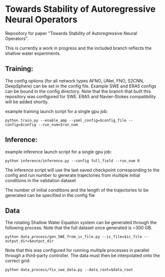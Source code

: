 # Towards Stability of Autoregressive Neural Operators

Repository for paper "Towards Stability of Autoregressive Neural Operators". 

This is currently a work in progress and the included branch reflects the shallow water experiments.


## Training:

The config options (for all network types AFNO, UNet, FNO, S2CNN, DeepSphere) can be set in the config file. Example SWE and ERA5 configs can be bound in the config directory. Note
that the branch that built this repository was configured for SWE. ERA5 and Navier-Stokes compatibility will be added shortly.

example training launch script for a single gpu job:
```
python train.py --enable_amp --yaml_config=$config_file --config=$config --run_num=$run_num
```


## Inference:

example inference launch script for a single gpu job:
```
python inference/inference.py --config full_field --run_num 0
```
The inference script will use the last saved checkpoint corresponding to the config and run number to generate trajectories from multiple initial conditions in the validation dataset

The number of initial conditions and the length of the trajectories to be generated can be specified in the config file

## Data

The rotating Shallow Water Equation system can be generated through the following process: Note that the full dataset once generated is ~300 GB. 

```
python data_process/gen_SWE_from_ic_file.py --ic_file=$ic_file --output_dir=$output_dir
```
Note that this was configured for running multiple processes in parallel through a third-party controller. The data must then be interpolated onto the correct grid:
```
python data_process/fix_swe_data.py --data_root=$data_root
```





